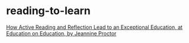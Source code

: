 # reading-to-learn

[How Active Reading and Reflection Lead to an Exceptional Education, at Education on Education, by Jeannine Proctor](https://open.substack.com/pub/educationoneducation/p/shifting-to-personalized-learning?utm_campaign=post&utm_medium=web)
